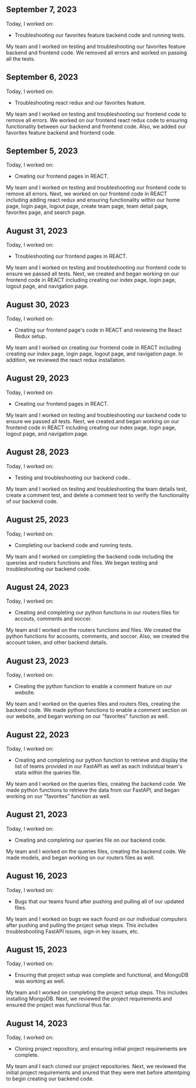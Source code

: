 ## September 7, 2023

Today, I worked on:

* Troubleshooting our favorites feature backend code and running tests.

My team and I worked on testing and troubleshooting our favorites feature backend and frontend code. We removed all errors and worked on passing all the tests.

## September 6, 2023

Today, I worked on:

* Troubleshooting react redux and our favorites feature.

My team and I worked on testing and troubleshooting our frontend code to remove all errors. We worked on our frontend react redux code to ensuring functionality between our backend and frontend code. Also, we added our favorites feature backend and frontend code.

## September 5, 2023

Today, I worked on:

* Creating our frontend pages in REACT.

My team and I worked on testing and troubleshooting our frontend code to remove all errors. Next, we worked on our frontend code in REACT including adding react redux and ensuring functionality within our home page, login page, logout page, create team page, team detail page, favorites page, and search page.

## August 31, 2023

Today, I worked on:

* Troubleshooting our frontend pages in REACT.

My team and I worked on testing and troubleshooting our frontend code to ensure we passed all tests. Next, we created and began working on our frontend code in REACT including creating our index page, login page, logout page, and navigation page.

## August 30, 2023

Today, I worked on:

* Creating our frontend page's code in REACT and reviewing the React Redux setup.

My team and I worked on creating our frontend code in REACT including creating our index page, login page, logout page, and navigation page. In addition, we reviewed the react redux installation.

## August 29, 2023

Today, I worked on:

* Creating our frontend pages in REACT.

My team and I worked on testing and troubleshooting our backend code to ensure we passed all tests. Next, we created and began working on our frontend code in REACT including creating our index page, login page, logout page, and navigation page.

## August 28, 2023

Today, I worked on:

* Testing and troubleshooting our backend code..

My team and I worked on testing and troubleshooting the team details test, create a comment test, and delete a comment test to verify the functionality of our backend code.

## August 25, 2023

Today, I worked on:

* Completing our backend code and running tests.

My team and I worked on completing the backend code including the quesries and routers functions and files. We began testing and troubleshooting our backend code.

## August 24, 2023

Today, I worked on:

* Creating and completing our python functions in our routers files for accouts, comments and soccer.

My team and I worked on the routers functions and files. We created the python functions for accounts, comments, and soccer. Also, we created the account token, and other backend details.

## August 23, 2023

Today, I worked on:

* Creating the python function to enable a comment feature on our website.

My team and I worked on the queries files and routers files, creating the backend code. We made python functions to enable a comment section on our website, and began working on our "favorites" function as well.

## August 22, 2023

Today, I worked on:

* Creating and completing our python function to retrieve and display the list of teams provided in our FastAPI as well as each individual team's stats within the queries file.

My team and I worked on the queries files, creating the backend code. We made python functions to retrieve the data from our FastAPI, and began working on our "favorites" function as well.

## August 21, 2023

Today, I worked on:

* Creating and completing our queries file on our backend code.

My team and I worked on the queries files, creating the backend code. We made models, and began working on our routers files as well.

## August 16, 2023

Today, I worked on:

* Bugs that our teams found after pushing and pulling all of our updated files.

My team and I worked on bugs we each found on our individual computers after pushing and pulling the project setup steps. This includes troubleshooting FastAPI issues, sign-in key issues, etc.

## August 15, 2023

Today, I worked on:

* Ensuring that project setup was complete and functional, and MongoDB was working as well.

My team and I worked on completing the project setup steps. This includes installing MongoDB. Next, we reviewed the project requirements and ensured the project was functional thus far.


## August 14, 2023

Today, I worked on:

* Cloning project repository, and ensuring initial project requirements are complete.

My team and I each cloned our project repositories. Next, we reviewed the initial project requirements and snured that they were met before attemtping to begin creating our backend code.
